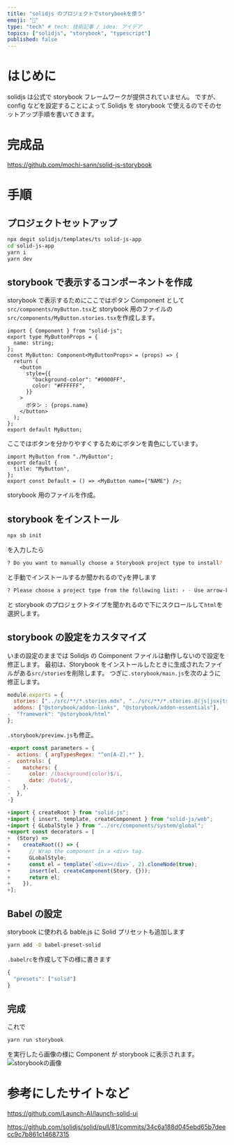 ```yaml
---
title: "solidjs のプロジェクトでstorybookを使う"
emoji: "📙"
type: "tech" # tech: 技術記事 / idea: アイデア
topics: ["solidjs", "storybook", "typescript"]
published: false
---
```


# はじめに

solidjs は公式で storybook フレームワークが提供されていません。
ですが、 config などを設定することによって Solidjs を storybook で使えるのでそのセットアップ手順を書いてきます。

# 完成品

https://github.com/mochi-sann/solid-js-storybook

# 手順

## プロジェクトセットアップ

```bash
npx degit solidjs/templates/ts solid-js-app
cd solid-js-app
yarn i
yarn dev
```

## storybook で表示するコンポーネントを作成

storybook で表示するためにここではボタン Component として`src/components/myButton.tsx`と storybook 用のファイルの`src/components/MyButton.stories.tsx`を作成します。

```tsx : src/components/myButton.tsx
import { Component } from "solid-js";
export type MyButtonProps = {
  name: string;
};
const MyButton: Component<MyButtonProps> = (props) => {
  return (
    <button
      style={{
        "background-color": "#0000FF",
        color: "#FFFFFF",
      }}
    >
      ボタン : {props.name}
    </button>
  );
};
export default MyButton;
```

ここではボタンを分かりやすくするためにボタンを青色にしています。

```tsx : src/components/MyButton.stories.tsx
import MyButton from "./MyButton";
export default {
  title: "MyButton",
};
export const Default = () => <MyButton name={"NAME"} />;
```

storybook 用のファイルを作成。

## storybook をインストール

```bash
npx sb init
```

を入力したら

```bash
? Do you want to manually choose a Storybook project type to install? › (y/N)
```

と手動でインストールするか聞かれるので`y`を押します

```bash
? Please choose a project type from the following list: › - Use arrow-keys. Return to submit.
```

と storybook のプロジェクトタイプを聞かれるので下にスクロールして`html`を選択します。

## storybook の設定をカスタマイズ

いまの設定のままでは Solidjs の Component ファイルは動作しないので設定を修正します。
最初は、Storybook をインストールしたときに生成されたファイルがある`src/stories`を削除します。
つぎに`.storybook/main.js`を次のように修正します。

```js diff  :.storybook/main.js
module.exports = {
  stories: ["../src/**/*.stories.mdx", "../src/**/*.stories.@(js|jsx|ts|tsx)"],
  addons: ["@storybook/addon-links", "@storybook/addon-essentials"],
-  "framework": "@storybook/html"
};
```

`.storybook/preview.js`も修正。

```js diff :.storybook/preview.js
-export const parameters = {
-  actions: { argTypesRegex: "^on[A-Z].*" },
-  controls: {
-    matchers: {
-      color: /(background|color)$/i,
-      date: /Date$/,
-    },
-  },
-}

+import { createRoot } from "solid-js";
+import { insert, template, createComponent } from "solid-js/web";
+import { GLobalStyle } from "../src/components/system/global";
+export const decorators = [
+  (Story) =>
+    createRoot(() => {
+      // Wrap the component in a <div> tag.
+      GLobalStyle;
+      const el = template(`<div></div>`, 2).cloneNode(true);
+      insert(el, createComponent(Story, {}));
+      return el;
+    }),
+];
```

## Babel の設定

storybook に使われる bable.js に Solid プリセットも追加します

```bash
yarn add -D babel-preset-solid
```

`.babelrc`を作成して下の様に書きます

```js :.babelrc
{
  "presets": ["solid"]
}
```

## 完成

これで

```bash
yarn run storybook
```

を実行したら画像の様に Component が storybook に表示されます。
![storybookの画像](https://storage.googleapis.com/zenn-user-upload/a0614d32b6f7-20220115.png)

# 参考にしたサイトなど

https://github.com/Launch-AI/launch-solid-ui

https://github.com/solidjs/solid/pull/81/commits/34c6a188d045ebd65b7deecc9c7b861c14687315
